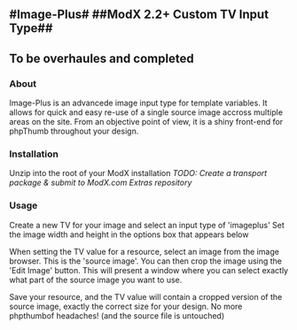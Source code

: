 #Image-Plus#
##ModX 2.2+ Custom TV Input Type##
-----------------------------
## To be overhaules and completed

### About ###
Image-Plus is an advancede image input type for template variables. It allows for quick and easy re-use of a single source image accross multiple areas on the site.
From an objective point of view, it is a shiny front-end for phpThumb throughout your design.


### Installation ###
Unzip into the root of your ModX installation
*TODO: Create a transport package & submit to ModX.com Extras repository*


### Usage ###
Create a new TV for your image and select an input type of 'imageplus'
Set the image width and height in the options box that appears below

When setting the TV value for a resource, select an image from the image browser. This is the 'source image'.
You can then crop the image using the 'Edit Image' button. This will present a window where you can select exactly what part of the source image you want to use.

Save your resource, and the TV value will contain a cropped version of the source image, exactly the correct size for your design. No more phpthumbof headaches! (and the source file is untouched)
